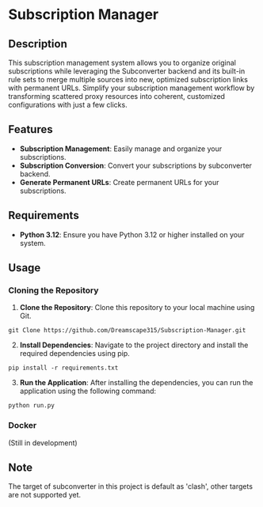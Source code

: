 # Subscription Manager

## Description

This subscription management system allows you to organize original subscriptions while
leveraging the Subconverter backend and its built-in rule sets to merge multiple sources
into new, optimized subscription links with permanent URLs. Simplify your subscription management
workflow by transforming scattered proxy resources into coherent, customized configurations with
just a few clicks.

## Features

- **Subscription Management**: Easily manage and organize your subscriptions.
- **Subscription Conversion**: Convert your subscriptions by subconverter backend.
- **Generate Permanent URLs**: Create permanent URLs for your subscriptions.



## Requirements

- **Python 3.12**: Ensure you have Python 3.12 or higher installed on your system.

## Usage

### Cloning the Repository

1. **Clone the Repository**: Clone this repository to your local machine using Git.
```
git Clone https://github.com/Dreamscape315/Subscription-Manager.git
```
2. **Install Dependencies**: Navigate to the project directory and install the required dependencies using pip.
```
pip install -r requirements.txt
```
3. **Run the Application**: After installing the dependencies, you can run the application using the following command:
```
python run.py
```

### Docker

(Still in development)


## Note

The target of subconverter in this project is default as 'clash', other targets are not supported yet.
